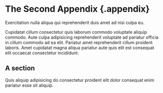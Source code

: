 The Second Appendix {.appendix}
===============================

Exercitation nulla aliqua qui reprehenderit duis amet ad nisi culpa eu.

Cupidatat cillum consectetur quis laborum commodo voluptate aliquip commodo. Aute culpa adipisicing reprehenderit voluptate ad pariatur officia in cillum commodo ad ea elit. Pariatur amet reprehenderit cillum proident laboris. Amet cupidatat magna aliqua pariatur aute quis elit est consequat elit occaecat consectetur incididunt.


## A section

Quis aliquip adipisicing do consectetur proident elit dolor consequat enim pariatur esse sit aliquip.